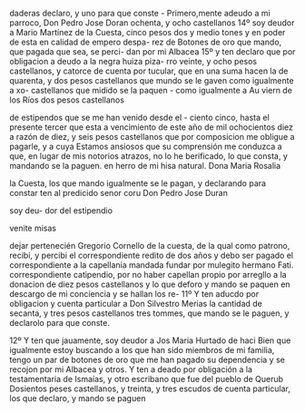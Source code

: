 daderas declaro, y uno para que conste - Primero,mente adeudo a mi parroco, Don Pedro Jose Doran ochenta, y ocho castellanos
14º soy deudor a Mario Martínez de la Cuesta, cinco pesos dos y medio tones y en poder de esta en calidad de empero despa- rez de Botones de oro que mando, que pagada que sea, se perci- dan por mi Albacea
15º y ten declaro que por obligacion a deudo a la negra huiza piza- rro veinte, y ocho pesos castellanos, y catorce de cuenta por tucular, que en una suma hacen la de quarenta, y dos pesos castellanos que mundo se le gaven como igualmente a xo-
castellanos que midido se la paquen - como igualmente a Au
viern de los Ríos dos pesos castellanos

de estipendos que se me han venido desde el - ciento cinco, hasta el presente tercer que esta a vencimiento de este año de mil ochocientos diez a razón de diez, y seis pesos castellanos que por composicion me obligue a pagarle, y a cuya
Estamos ansiosos que su comprensión me conduzca a que, en lugar de mis notorios atrazos, no lo he berificado, lo que consta, y mandando se la paguen.
en
herro
de
mi
hisa
natural.
Dona
Maria
Rosalia

la
Cuesta,
los
que
mando
igualmente
se
le
pagan,
y
declarando
para
constar
ten
al
predicido
senor
coru
Don
Pedro
Jose
Duran

soy
deu-
dor
del
estipendio

venite
misas

dejar
pertenecién
Gregorio Cornello de la cuesta, de la qual como patrono, recibi, y percibi el correspondiente redito de dos años y debo ser pagado el correspondiente a la capellania mandada fundar por mulegito hermano Fati.
correspondiente catipendio, por no haber capellan propio por arregllo a la donacion de diez pesos castellanos y lo que deforo y mando se paquen en descargo de mi conciencia y se hallan los re-
11º Y ten aducdo por obligacion y cuenta particular a Don Silvestro Merias la cantidad de secanta, y tres pesos castellanos tres tommes, que mando se le paguen, y declarolo para que conste.

12º Y ten que jauamente, soy deudor a Jos Maria Hurtado de haci
Bien que igualmente estoy buscando a los que han sido miembros de mi familia, tengo un par de botones de oro que me han pagado su dependencia y se recojon por mi Albacea y otros.
Y ten a deado por obligación a la testamentaria de Ismaías, y otro escribano que fue del pueblo de Querub Dosientos peses castellanos, y treinta, y tres escudos de cuenta particular, los que declaro, y mando se paguen
